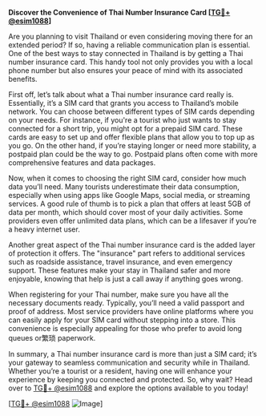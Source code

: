 **Discover the Convenience of Thai Number Insurance Card [[TG💪+ @esim1088](https://t.me/s/esim1088)]**

Are you planning to visit Thailand or even considering moving there for an extended period? If so, having a reliable communication plan is essential. One of the best ways to stay connected in Thailand is by getting a Thai number insurance card. This handy tool not only provides you with a local phone number but also ensures your peace of mind with its associated benefits.

First off, let’s talk about what a Thai number insurance card really is. Essentially, it’s a SIM card that grants you access to Thailand’s mobile network. You can choose between different types of SIM cards depending on your needs. For instance, if you're a tourist who just wants to stay connected for a short trip, you might opt for a prepaid SIM card. These cards are easy to set up and offer flexible plans that allow you to top up as you go. On the other hand, if you’re staying longer or need more stability, a postpaid plan could be the way to go. Postpaid plans often come with more comprehensive features and data packages.

Now, when it comes to choosing the right SIM card, consider how much data you’ll need. Many tourists underestimate their data consumption, especially when using apps like Google Maps, social media, or streaming services. A good rule of thumb is to pick a plan that offers at least 5GB of data per month, which should cover most of your daily activities. Some providers even offer unlimited data plans, which can be a lifesaver if you’re a heavy internet user.

Another great aspect of the Thai number insurance card is the added layer of protection it offers. The "insurance" part refers to additional services such as roadside assistance, travel insurance, and even emergency support. These features make your stay in Thailand safer and more enjoyable, knowing that help is just a call away if anything goes wrong.

When registering for your Thai number, make sure you have all the necessary documents ready. Typically, you’ll need a valid passport and proof of address. Most service providers have online platforms where you can easily apply for your SIM card without stepping into a store. This convenience is especially appealing for those who prefer to avoid long queues or繁琐 paperwork.

In summary, a Thai number insurance card is more than just a SIM card; it’s your gateway to seamless communication and security while in Thailand. Whether you’re a tourist or a resident, having one will enhance your experience by keeping you connected and protected. So, why wait? Head over to [TG💪+ @esim1088](https://t.me/s/esim1088) and explore the options available to you today!

[[TG💪+ @esim1088](https://t.me/s/esim1088) ![Image](https://i.postimg.cc/Y0z9fWf4/image.png)]